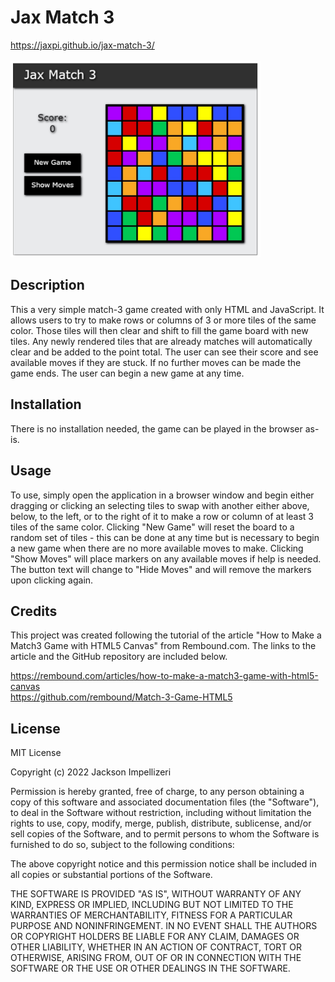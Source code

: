# Jax Match 3

https://jaxpi.github.io/jax-match-3/ <br><br>
<img src="assets/mainscreenshot.jpg" style="width:400px; height auto;">


## Description

This a very simple match-3 game created with only HTML and JavaScript. It allows users to try to make rows or columns of 3 or more tiles of the same color. Those tiles will then clear and shift to fill the game board with new tiles. Any newly rendered tiles that are already matches will automatically clear and be added to the point total. The user can see their score and see available moves if they are stuck. If no further moves can be made the game ends. The user can begin a new game at any time.

## Installation

There is no installation needed, the game can be played in the browser as-is.

## Usage

To use, simply open the application in a browser window and begin either dragging or clicking an selecting tiles to swap with another either above, below, to the left, or to the right of it to make a row or column of at least 3 tiles of the same color. Clicking "New Game" will reset the board to a random set of tiles - this can be done at any time but is necessary to begin a new game when there are no more available moves to make. Clicking "Show Moves" will place markers on any available moves if help is needed. The button text will change to "Hide Moves" and will remove the markers upon clicking again.

## Credits

This project was created following the tutorial of the article "How to Make a Match3 Game with HTML5 Canvas" from Rembound.com. The links to the article and the GitHub repository are included below.

https://rembound.com/articles/how-to-make-a-match3-game-with-html5-canvas <br>
https://github.com/rembound/Match-3-Game-HTML5

## License

MIT License

Copyright (c) 2022 Jackson Impellizeri

Permission is hereby granted, free of charge, to any person obtaining a copy
of this software and associated documentation files (the "Software"), to deal
in the Software without restriction, including without limitation the rights
to use, copy, modify, merge, publish, distribute, sublicense, and/or sell
copies of the Software, and to permit persons to whom the Software is
furnished to do so, subject to the following conditions:

The above copyright notice and this permission notice shall be included in all
copies or substantial portions of the Software.

THE SOFTWARE IS PROVIDED "AS IS", WITHOUT WARRANTY OF ANY KIND, EXPRESS OR
IMPLIED, INCLUDING BUT NOT LIMITED TO THE WARRANTIES OF MERCHANTABILITY,
FITNESS FOR A PARTICULAR PURPOSE AND NONINFRINGEMENT. IN NO EVENT SHALL THE
AUTHORS OR COPYRIGHT HOLDERS BE LIABLE FOR ANY CLAIM, DAMAGES OR OTHER
LIABILITY, WHETHER IN AN ACTION OF CONTRACT, TORT OR OTHERWISE, ARISING FROM,
OUT OF OR IN CONNECTION WITH THE SOFTWARE OR THE USE OR OTHER DEALINGS IN THE
SOFTWARE.
